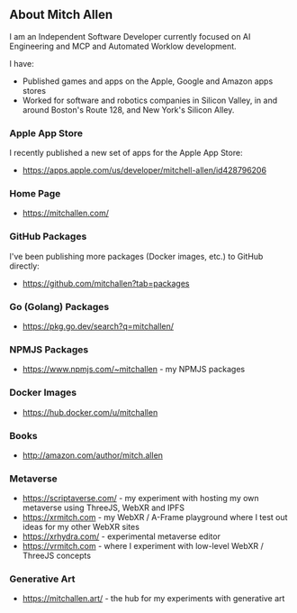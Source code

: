 ## About Mitch Allen

I am an Independent Software Developer currently focused on AI Engineering and MCP and Automated Worklow development.

I have:

* Published games and apps on the Apple, Google and Amazon apps stores
* Worked for software and robotics companies in Silicon Valley, in and around Boston's Route 128, and New York's Silicon Alley.

### Apple App Store

I recently published a new set of apps for the Apple App Store:

* https://apps.apple.com/us/developer/mitchell-allen/id428796206

### Home Page

* https://mitchallen.com/
 
### GitHub Packages

I've been publishing more packages (Docker images, etc.) to GitHub directly:

* https://github.com/mitchallen?tab=packages

### Go (Golang) Packages

* https://pkg.go.dev/search?q=mitchallen/

### NPMJS Packages

* https://www.npmjs.com/~mitchallen - my NPMJS packages

### Docker Images

* https://hub.docker.com/u/mitchallen

### Books

* http://amazon.com/author/mitch.allen

### Metaverse

* https://scriptaverse.com/ - my experiment with hosting my own metaverse using ThreeJS, WebXR and IPFS
* https://xrmitch.com - my WebXR / A-Frame playground where I test out ideas for my other WebXR sites
* https://xrhydra.com/ - experimental metaverse editor 
* https://vrmitch.com - where I experiment with low-level WebXR / ThreeJS concepts

### Generative Art

* https://mitchallen.art/ - the hub for my experiments with generative art

<!--
**mitchallen/mitchallen** is a ✨ _special_ ✨ repository because its `README.md` (this file) appears on your GitHub profile.

Here are some ideas to get you started:

- 🔭 I’m currently working on ...
- 🌱 I’m currently learning ...
- 👯 I’m looking to collaborate on ...
- 🤔 I’m looking for help with ...
- 💬 Ask me about ...
- 📫 How to reach me: ...
- 😄 Pronouns: ...
- ⚡ Fun fact: ...
-->
